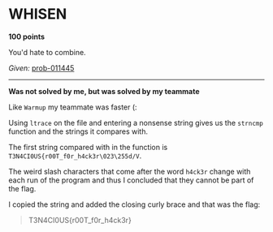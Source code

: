 # WHISEN

**100 points**

You'd hate to combine.

_Given:_ [prob-011445](https://github.com/LeonGurin/T3N4CI0US-Escape-2022/blob/main/WHISEN/prob)

___

**Was not solved by me, but was solved by my teammate**

Like `Warmup` my teammate was faster (:

Using `ltrace` on the file and entering a nonsense string gives us the `strncmp` function and the strings it compares with.

The first string compared with in the function is `T3N4CI0US{r00T_f0r_h4ck3r\023\255d/V`.

The weird slash characters that come after the word `h4ck3r` change with each run of the program and thus I concluded that they cannot be part of the flag.

I copied the string and added the closing curly brace and that was the flag:

>T3N4CI0US{r00T_f0r_h4ck3r}